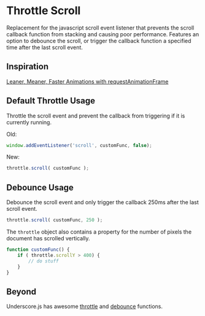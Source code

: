 # Throttle Scroll
Replacement for the javascript scroll event listener that prevents the scroll callback function from stacking and causing poor performance. Features an option to debounce the scroll, or trigger the callback function a specified time after the last scroll event.

## Inspiration
[Leaner, Meaner, Faster Animations with requestAnimationFrame](http://www.html5rocks.com/en/tutorials/speed/animations/)

## Default Throttle Usage
Throttle the scroll event and prevent the callback from triggering if it is currently running.

Old:

```javascript
window.addEventListener('scroll', customFunc, false);
```

New:

```javascript
throttle.scroll( customFunc );
```

## Debounce Usage
Debounce the scroll event and only trigger the callback 250ms after the last scroll event.

```javascript
throttle.scroll( customFunc, 250 );
```

The `throttle` object also contains a property for the number of pixels the document has scrolled vertically.

```javascript
function customFunc() {
	if ( throttle.scrollY > 400) {
		// do stuff
	}
}
```
## Beyond
Underscore.js has awesome [throttle](http://underscorejs.org/#throttle) and [debounce](http://underscorejs.org/#debounce) functions.